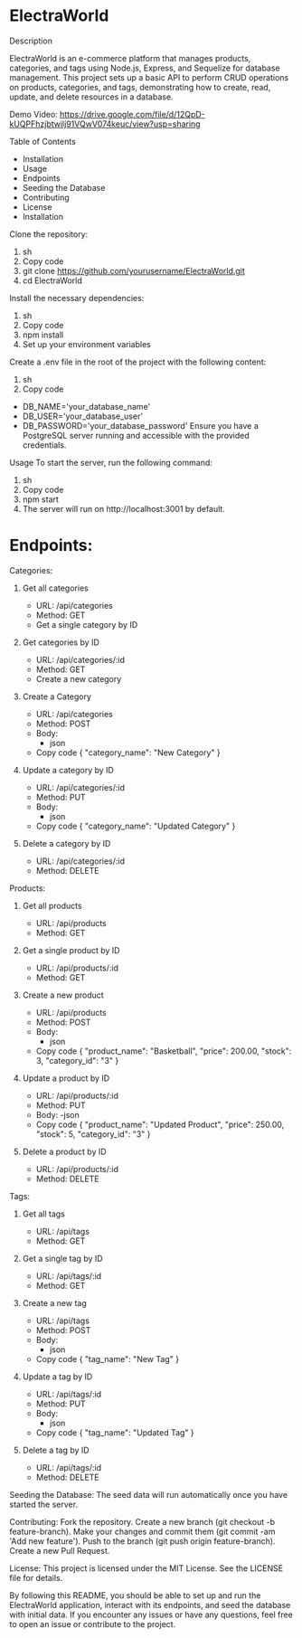 # ElectraWorld
Description

ElectraWorld is an e-commerce platform that manages products, categories, and tags using Node.js, Express, and Sequelize for database management. This project sets up a basic API to perform CRUD operations on products, categories, and tags, demonstrating how to create, read, update, and delete resources in a database.

Demo Video:
https://drive.google.com/file/d/12QpD-kUQPFhzjbtwilj91VQwV074keuc/view?usp=sharing

Table of Contents
- Installation
- Usage
- Endpoints
- Seeding the Database
- Contributing
- License
- Installation

Clone the repository:

1. sh
2. Copy code
3. git clone https://github.com/yourusername/ElectraWorld.git
4. cd ElectraWorld

Install the necessary dependencies:

1. sh
2. Copy code
3. npm install
4. Set up your environment variables

Create a .env file in the root of the project with the following content:
1. sh
2. Copy code
  - DB_NAME='your_database_name'
  - DB_USER='your_database_user'
  - DB_PASSWORD='your_database_password'
Ensure you have a PostgreSQL server running and accessible with the provided credentials.

Usage
To start the server, run the following command:
1. sh
2. Copy code
3. npm start
4. The server will run on http://localhost:3001 by default.

# Endpoints:

Categories:

1. Get all categories
    - URL: /api/categories
    - Method: GET
    - Get a single category by ID

2. Get categories by ID
    - URL: /api/categories/:id
    - Method: GET
    - Create a new category

3. Create a Category
    - URL: /api/categories
    - Method: POST
    - Body:
      - json
    - Copy code
{
  "category_name": "New Category"
}

4. Update a category by ID
    - URL: /api/categories/:id
    - Method: PUT
    - Body:
      - json
    - Copy code
{
  "category_name": "Updated Category"
}

5. Delete a category by ID
    - URL: /api/categories/:id
    - Method: DELETE

Products:

1. Get all products
    - URL: /api/products
    - Method: GET

2. Get a single product by ID
    - URL: /api/products/:id
    - Method: GET

3. Create a new product
    - URL: /api/products
    - Method: POST
    - Body:
      - json
    - Copy code
{
  "product_name": "Basketball",
  "price": 200.00,
  "stock": 3,
  "category_id": "3"
}

4. Update a product by ID
    - URL: /api/products/:id
    - Method: PUT
    - Body:
      -json
    - Copy code
{
  "product_name": "Updated Product",
  "price": 250.00,
  "stock": 5,
  "category_id": "3"
}

5. Delete a product by ID
    - URL: /api/products/:id
    - Method: DELETE

Tags:

1. Get all tags
    - URL: /api/tags
    - Method: GET

2. Get a single tag by ID
    - URL: /api/tags/:id
    - Method: GET

3. Create a new tag
    - URL: /api/tags
    - Method: POST
    - Body:
      - json
    - Copy code
{
  "tag_name": "New Tag"
}
4. Update a tag by ID
    - URL: /api/tags/:id
    - Method: PUT
    - Body:
      - json
    - Copy code
{
  "tag_name": "Updated Tag"
}

5. Delete a tag by ID
    - URL: /api/tags/:id
    - Method: DELETE

Seeding the Database:
The seed data will run automatically once you have started the server.

Contributing:
Fork the repository.
Create a new branch (git checkout -b feature-branch).
Make your changes and commit them (git commit -am 'Add new feature').
Push to the branch (git push origin feature-branch).
Create a new Pull Request.

License:
This project is licensed under the MIT License. See the LICENSE file for details.

By following this README, you should be able to set up and run the ElectraWorld application, interact with its endpoints, and seed the database with initial data. If you encounter any issues or have any questions, feel free to open an issue or contribute to the project.
